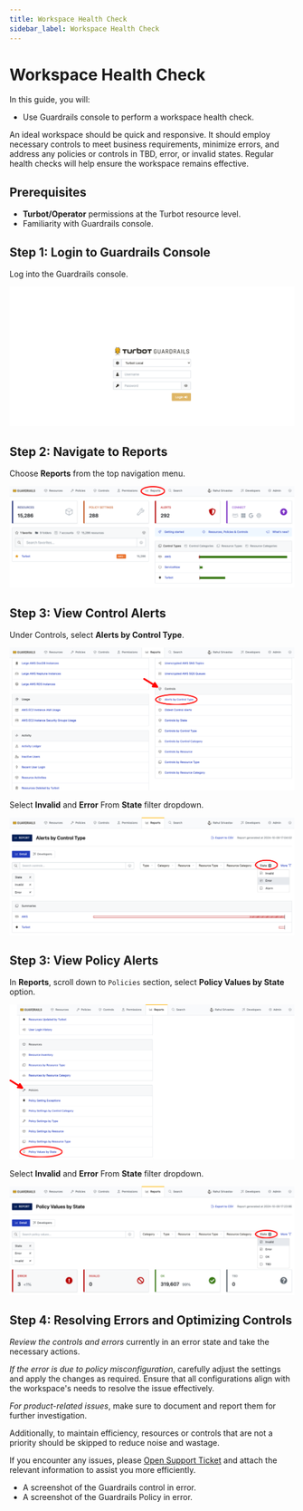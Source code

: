 ```yaml
---
title: Workspace Health Check
sidebar_label: Workspace Health Check
---
```


# Workspace Health Check

In this guide, you will:
- Use Guardrails console to perform a workspace health check.

An ideal workspace should be quick and responsive. It should employ necessary controls to meet business requirements, minimize errors, and address any policies or controls in TBD, error, or invalid states. Regular health checks will help ensure the workspace remains effective.

## Prerequisites

- **Turbot/Operator** permissions at the Turbot resource level.
- Familiarity with Guardrails console.

## Step 1: Login to Guardrails Console

Log into the Guardrails console.

![Guardrails Console Login](./guardrails-console-login.png)

## Step 2: Navigate to Reports

Choose **Reports** from the top navigation menu.

![Navigate to Reports](./guardrails-navigate-to-reports.png)

## Step 3: View Control Alerts

Under Controls, select **Alerts by Control Type**.

![Alerts by Control Type](./guardrails-select-controls-alerts.png)

Select **Invalid** and **Error** From **State** filter dropdown.

![Apply Filter](./guardrails-filter-error-invalid.png)

## Step 3: View Policy Alerts

In **Reports**, scroll down to `Policies` section, select **Policy Values by State** option.

![Alerts by Policy Values](./guardrails-policy-values-by-state.png)

Select **Invalid** and **Error** From **State** filter dropdown.

![Apply Filter](./filter-policy-error-invalid-state.png)

## Step 4: Resolving Errors and Optimizing Controls

*Review the controls and errors* currently in an error state and take the necessary actions.

*If the error is due to policy misconfiguration*, carefully adjust the settings and apply the changes as required. Ensure that all configurations align with the workspace's needs to resolve the issue effectively.

*For product-related issues*, make sure to document and report them for further investigation.

Additionally, to maintain efficiency, resources or controls that are not a priority should be skipped to reduce noise and wastage.

If you encounter any issues, please [Open Support Ticket](https://support.turbot.com) and attach the relevant information to assist you more efficiently.

- A screenshot of the Guardrails control in error.
- A screenshot of the Guardrails Policy in error.
